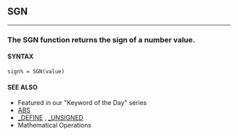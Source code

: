 ## SGN
---

### The SGN function returns the sign of a number value.

#### SYNTAX

`sign% = SGN(value)`

#### SEE ALSO
* Featured in our "Keyword of the Day" series
* [ABS](./ABS.md)
* [_DEFINE](./_DEFINE.md) , [_UNSIGNED](./_UNSIGNED.md)
* Mathematical Operations
